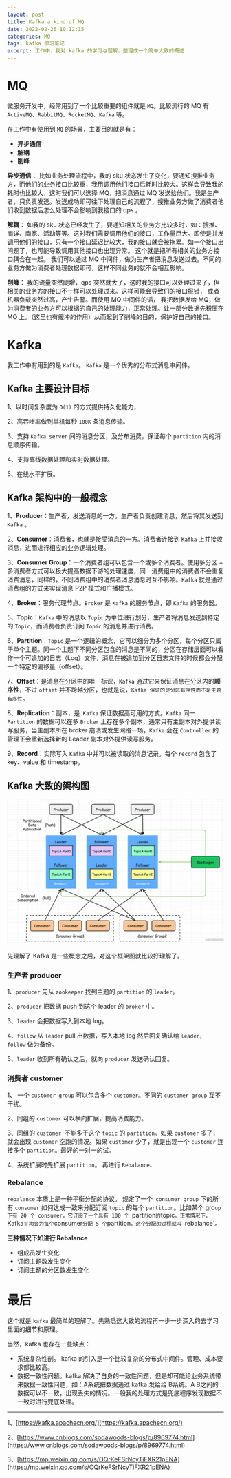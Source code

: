 ```yaml
---
layout: post
title: Kafka a kind of MQ
date: 2022-02-26 10:12:15
categories: MQ  
tags: kafka 学习笔记
excerpt: 工作中，我对 kafka 的学习与理解，整理成一个简单大致的概述
---
```


# MQ 
微服务开发中，经常用到了一个比较重要的组件就是 `MQ`。比较流行的 MQ 有 `ActiveMQ`、`RabbitMQ`、`RocketMQ`、`Kafka` 等。

在工作中有使用到 `MQ` 的场景，主要目的就是有：

- **异步通信**
- **解耦**
- **削峰**

**异步通信**： 比如业务处理流程中，我的 sku 状态发生了变化，要通知搜推业务方，而他们的业务接口比较重，我用调用他们接口后耗时比较大。这样会导致我的耗时也比较大，这时我们可以选择 MQ，把消息通过 MQ 发送给他们。我是生产者，只负责发送。发送成功即可往下处理自己的流程了，搜推业务方做了消费者他们收到数据后怎么处理不会影响到我接口的 qps 。

**解耦**： 如我的 sku 状态已经发生了，要通知相关的业务方比较多时，如：搜推、商详、商家、活动等等。这时我们需要调用他们的接口，工作量巨大。即使是并发调用他们的接口，只有一个接口延迟比较大，我的接口就会被拖累。如一个接口出问题了，也可能导致调用其他接口也出现异常。 这个就是把所有相关的业务方接口耦合在一起。 我们可以通过 MQ 中间件，做为生产者把消息发送过去。不同的业务方做为消费者处理数据即可，这样不同业务的就不会相互影响。 

**削峰**： 我的流量突然陡增，qps 突然就大了，这时我的接口可以处理过来了，但相关的业务方的接口不一样可以处理过来。这样可能会导致们的接口报错， 或者机器负载突然过高，产生告警。而使用 MQ 中间件的话， 我把数据发给 MQ，做为消费者的业务方可以根据的自己的处理能力，正常处理。让一部分数据先积压在 MQ 上。（这里也有缓冲的作用）从而起到了削峰的目的，保护好自己的接口。 

# Kafka   

我工作中有用到的是 `Kafka`。 `Kafka` 是一个优秀的分布式消息中间件。

## Kafka 主要设计目标

1、以时间复杂度为 `O(1)` 的方式提供持久化能力，

2、高吞吐率做到单机每秒 `100K` 条消息传输。

3、支持 `Kafka server` 间的消息分区，及分布消费，保证每个 `partition` 内的消息顺序传输。

4、支持离线数据处理和实时数据处理。

5、在线水平扩展。

## Kafka 架构中的一般概念

1、**Producer**：生产者，发送消息的一方。生产者负责创建消息，然后将其发送到 `Kafka` 。

2、**Consumer**：消费者，也就是接受消息的一方。消费者连接到 `Kafka` 上并接收消息，进而进行相应的业务逻辑处理。

3、**Consumer Group**：一个消费者组可以包含一个或多个消费者。使用多分区 + 多消费者方式可以极大提高数据下游的处理速度，同一消费组中的消费者不会重复消费消息，同样的，不同消费组中的消费者消息消息时互不影响。`Kafka` 就是通过消费组的方式来实现消息 P2P 模式和广播模式。

4、**Broker**：服务代理节点。`Broker` 是 `Kafka` 的服务节点，即 `Kafka` 的服务器。

5、**Topic**：`Kafka` 中的消息以 `Topic` 为单位进行划分，生产者将消息发送到特定的 `Topic`，而消费者负责订阅 `Topic` 的消息并进行消费。

6、**Partition**：`Topic` 是一个逻辑的概念，它可以细分为多个分区，每个分区只属于单个主题。同一个主题下不同分区包含的消息是不同的，分区在存储层面可以看作一个可追加的日志（Log）文件，消息在被追加到分区日志文件的时候都会分配一个特定的偏移量（offset）。

7、**Offset**：是消息在分区中的唯一标识，`Kafka` 通过它来保证消息在分区内的**顺序性**，不过 `offset` 并不跨越分区，也就是说，`Kafka 保证的是分区有序性而不是主题有序性`。

8、**Replication**：副本，是` Kafka` 保证数据高可用的方式。`Kafka` 同一 `Partition` 的数据可以在多 `Broker` 上存在多个副本，通常只有主副本对外提供读写服务，当主副本所在 broker 崩溃或发生网络一场，`Kafka` 会在 `Controller` 的管理下会重新选择新的 Leader 副本对外提供读写服务。

9、**Record**：实际写入 `Kafka` 中并可以被读取的消息记录。每个 `record` 包含了 key、value 和 timestamp。

## Kafka 大致的架构图

![](/assets/mq/kafka-mq-2023-02-28-14-19-07.png)

先理解了 Kafka 是一些概念之后，对这个框架图就比较好理解了。

### 生产者 producer 

1、`producer` 先从 `zookeeper` 找到主题的 `partition` 的 `leader`。 

2、`producer` 把数据 push 到这个 leader 的 `broker` 中。

3、`leader` 会把数据写入到本地 log。 

4、`follow` 从 `leader` pull 出数据，写入本地 log 然后回复确认给 `leader`，`follow` 做为备份。 

5、`leader` 收到所有确认之后，就向 `producer` 发送确认回复。

### 消费者 customer 

1、 一个 `customer group` 可以包含多个 `customer`。不同的 `customer group` 互不干扰。

2、同组的 `customer` 可以横向扩展，提高消费能力。

3、同组的 `customer `不能多于这个 `topic` 的 `partition`。如果 `customer` 多了，就会出现 `customer` 空跑的情况。如果 `customer` 少了，就是出现一个 `customer` 连接多个 `partition`。最好的一对一的试。 

4、系统扩展时先扩展 `partition`。 再进行 `Rebalance。`   

### Rebalance

`rebalance` 本质上是一种平衡分配的协议。 规定了一个` consumer group` 下的所有 `consumer` 如何达成一致来分配订阅 `topic` 的每个 `partition`。比如某个 gro`up 下有 20 个 consumer，它订阅了一个具有 100 个 `partition` 的 `topic`。正常情况下，`Kafka` 平均会为每个 `consumer` 分配 5 个 `partition`。这个分配的过程就叫 `rebalance`。

**三种情况下如进行 Rebalance**

- 组成员发生变化 
- 订阅主题数发生变化
- 订阅主题的分区数发生变化

# 最后

这个就是 `kafka` 最简单的理解了。先熟悉这大致的流程再一步一步深入的去学习里面的细节和原理。

当然，kafka 也存在一些缺点：

- 系统复杂性剖。 kafka 的引入是一个比较复杂的分布式中间件。管理、成本要求都比较高。 
- 数据一致性问题。kafka 解决了自身的一致性问题，但是却可能给业务系统带来数据一致性问题，如：A系统把数据通过 kafka 发给给 B系统。A  B之间的数据可以不一致，出现丢失的情况。一般我的处理方式是兜底程序发现数据不一致时进行兜底处理。 

--- 

1、[https://kafka.apachecn.org/](https://kafka.apachecn.org/)

2、[https://www.cnblogs.com/sodawoods-blogs/p/8969774.html](https://www.cnblogs.com/sodawoods-blogs/p/8969774.html)

3、[https://mp.weixin.qq.com/s/OQrKeFSrNcyTiFXR21pENA](https://mp.weixin.qq.com/s/OQrKeFSrNcyTiFXR21pENA)
